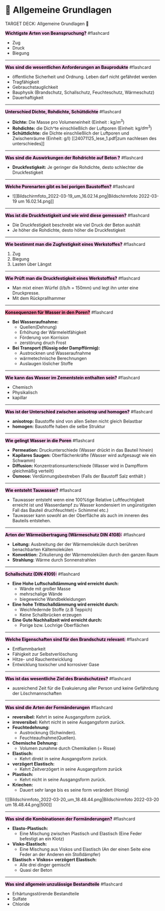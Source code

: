 # 🥱 Allgemeine Grundlagen

TARGET DECK: Allgemeine Grundlagen 🥱

<mark style="background: #FFB8EBA6;">**Wichtigste Arten von Beanspruchung?**</mark> #flashcard
- Zug
- Druck
- Biegung
<!--ID: 1650901384109-->

---


<mark style="background: #FFB8EBA6;">**Was sind die wesentlichen Anforderungen an Bauprodukte**</mark> #flashcard
- öffentliche Sicherheit und Ordnung. Leben darf nicht gefährdet werden
- Tragfähigkeit
- Gebrauchstauglichkeit
- Bauphysik (Brandschutz, Schallschutz, Feuchteschutz, Wärmeschutz)
- Dauerhaftigkeit
<!--ID: 1650901453113-->


---

<mark style="background: #FFB8EBA6;">**Unterschied Dichte, Rohdichte, Schüttdichte**</mark> #flashcard
- **Dichte:** Die Masse pro Volumeneinheit (Einheit : kg/$m^3$)
- **Rohdichte:** die Dich^te einschließlich der Luftporen (Einheit: kg/$dm^3$)
- **Schüttdichte:** die Dichte einschließlich der Luftporen und Zwischenräume (Einheit: g/l)
[[24071125_lese_1.pdf|zum nachlesen des unterschiedes]]
<!--ID: 1650901709979-->

---


<mark style="background: #FFB8EBA6;">**Was sind die Auswirkungen der Rohdrichte auf Beton ?**</mark> #flashcard 
- **Druckfestigkeit:** Je geringer die Rohdichte, desto schlechter die Druckfestigkeit
<!--ID: 1650901742902-->

---


<mark style="background: #FFB8EBA6;">**Welche Porenarten gibt es bei porigen Baustoffen?**</mark> #flashcard
    
- ![[Bildschirmfoto_2022-03-19_um_16.02.14.png|Bildschirmfoto 2022-03-19 um 16.02.14.png]]
<!--ID: 1650901773730-->

---
    
<mark style="background: #FFB8EBA6;">**Was ist die Druckfestigkeit und wie wird diese gemessen?**</mark> #flashcard
- Die Druckfestigkeit beschreibt wie viel Druck der Beton aushält
- Je höher die Rohdichte, desto höher die Druckfestigkeit
<!--ID: 1650901900175-->

---



<mark style="background: #FFB8EBA6;">**Wie bestimmt man die Zugfestigkeit eines Werkstoffes?**</mark> #flashcard
1. Zug
2. Biegung
3. Lasten über Längst
<!--ID: 1650901930800-->

---

<mark style="background: #FFB8EBA6;">**Wie Prüft man die Druckfestigkeit eines Werkstoffes?**</mark> #flashcard 
- Man mixt einen Würfel (l/b/h = 150mm) und legt ihn unter eine Druckpresse.
- Mit dem Rückprallhammer
<!--ID: 1658844922054-->


---

<mark style="background: #FF5582A6;">**Konsequenzen für Wasser in den Poren?**</mark> #flashcard 
- **Bei Wasseraufnahme:**
	- Quellen(Dehnung)
	- Erhöhung der Wärmeleitfähigkeit
	- Förderung von Korrision
	- zerstörung druch Frost
- **Bei Transport (flüssig oder Dampfförmig):**
	- Austrocknen und Wasseraufnahme
	- wärmetechnische Berechnungen
	- Auslaugen löslicher Stoffe
<!--ID: 1650902567784-->

---
<mark style="background: #FFB8EBA6;">**Wie kann das Wasser im Zementstein enthalten sein?**</mark> #flashcard 
- Chemisch
- Physikalisch
- kapillar
<!--ID: 1658934396775-->



---

<mark style="background: #FFB8EBA6;">**Was ist der Unterschied zwischen anisotrop und homogen?**</mark> #flashcard 
- **anisotrop:** Baustoffe sind von allen Seiten nicht gleich Belastbar
- **homogen:** Baustoffe haben die selbe Struktur
<!--ID: 1650902880351-->


---

<mark style="background: #FFB8EBA6;">**Wie gelingt Wasser in die Poren**</mark> #flashcard 
- **Permeation:** Druckunterschiede (Wasser drückt in das Bauteil hinein)
- **Kapilares Saugen:** Oberflächenkräfte (Wasser wird aufgesaugt wie ein Schwamm)
- **Diffusion:** Konzentrationsunterschiede (Wasser wird in Dampfform gleichmäßig verteilt)
- **Osmose:** Verdünnungsbestreben (Falls der Baustoff Salz enthält )
<!--ID: 1650902880356-->


---

<mark style="background: #FFB8EBA6;">**Wie entsteht Tauwasser?**</mark> #flashcard 
- Tauwasser entsteht wenn eine 100%tige Relative Luftfeuchtigkeit erreicht ist und Wasserdampf zu Wasser kondensiert im ungünstigsten Fall das Bauteil druchfeuchtet(= Schimmel etc.)
- Tauwasser kann sowohl an der Oberfläche als auch im inneren des Bauteils entstehen.
<!--ID: 1650902880361-->


---

<mark style="background: #FFB8EBA6;">**Arten der Wärmeübertragung (Wärmeschutz DIN 4108):**</mark> #flashcard 
- **Leitung:** Ausbreitung der der Wärmemoleküle durch berühren benachbarten Kältemolekülen
- **Konvektion:** Zirkulierung der Wärmemolekülen durch den ganzen Raum
- **Strahlung:** Wärme durch Sonnenstrahlen
<!--ID: 1650902880365-->


---

<mark style="background: #FFB8EBA6;">**Schallschutz (DIN 4109):**</mark> #flashcard 
- **Eine Hohe Luftschalldämmung wird erreicht durch:**
	- Wände mit großer Masse
	- mehrschalige Wände
	- biegeweiche Wandbekleidungen
- **Eine hohe Trittschalldämmung wird erreicht durch:**
	- Weichfedernde Stoffe (z.B Teppich)
	- Keine Schallbrücken erzeugen
- **Eine Gute Nachhallzeit wird erreicht durch:**
	- Porige bzw. Lochrige Oberflächen
<!--ID: 1660476892854-->


---


<mark style="background: #FFB8EBA6;">**Welche Eigenschaften sind für den Brandschutz relevant:**</mark> #flashcard 
- Entflammbarkeit
- Fähigkeit zur Selbstverlöschung
- Hitze- und Rauchentwicklung
- Entwicklung toxischer und korrosiver Gase
<!--ID: 1650902880372-->


---

<mark style="background: #FFB8EBA6;">**Was ist das wesentliche Ziel des Brandschutzes?**</mark> #flashcard 
- ausreichend Zeit für die Evakuierung aller Person und keine Gefährdung der Löschmannschaften
<!--ID: 1650902880375-->


---

<mark style="background: #FFB8EBA6;">**Was sind die Arten der Formänderungen**</mark> #flashcard 
- **reversibel:** Kehrt in seine Ausgangsform zurück.
- **irreversibel:** Kehrt nicht in seine Ausgangsform zurück.
- **Feuchtedehnung:**
	- Austrocknung (Schwinden).
	- Feuchteaufnahme(Quellen).
- **Chemische Dehnung:**
	- Volumen zunahme durch Chemikalien (= Risse)
- **Elastisch:**
	- Kehrt direkt in seine Ausgangsform zurück.
- **verzögert Elastisch:**
	- Kehrt Zeitverzögert in seine Ausgangsform zurück
- **Plastisch:**
	- Kehrt nicht in seine Ausgangsform zurück.
- **Kriechen:**
	- Dauert sehr lange bis es seine form verändert (Honig)
    
![[Bildschirmfoto_2022-03-20_um_18.48.44.png|Bildschirmfoto 2022-03-20 um 18.48.44.png|500]]
<!--ID: 1650903261742-->


---
    
<mark style="background: #FFB8EBA6;">**Was sind die Kombinationen der Formänderungen?**</mark> #flashcard 
- **Elasto-Plastisch:**
	- Eine Mischung zwischen Plastisch und Elastisch (Eine Feder befestigt an ein Klotz)
- **Visko-Elastisch:**
	- Eine Mischung aus Viskos und Elastisch (An der einen Seite eine Feder an der Anderen ein Stoßdämpfer)
- **Elastisch + Viskos+ verzögert Elastisch:**
	- Alle drei dinger gemischt
	- Quasi der Beton
<!--ID: 1650903168269-->

---

<mark style="background: #FFB8EBA6;">**Was sind allgemein unzulässige Bestandteile**</mark> #flashcard 
- Erhärtungsstörende Bestandteile
- Sulfate
- Chloride
<!--ID: 1650903168275-->

